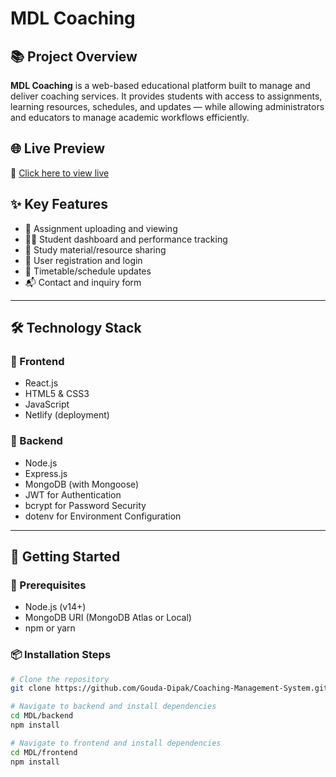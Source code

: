 # MDL Coaching

## 📚 Project Overview

**MDL Coaching** is a web-based educational platform built to manage and deliver coaching services. It provides students with access to assignments, learning resources, schedules, and updates — while allowing administrators and educators to manage academic workflows efficiently.

## 🌐 Live Preview

🔗 [Click here to view live](https://mdl-coaching.netlify.app/)

## ✨ Key Features

- 📝 Assignment uploading and viewing
- 👩‍🎓 Student dashboard and performance tracking
- 📁 Study material/resource sharing
- 🔐 User registration and login
- 📆 Timetable/schedule updates
- 📬 Contact and inquiry form

---

## 🛠️ Technology Stack

### 🔹 Frontend
- React.js
- HTML5 & CSS3
- JavaScript
- Netlify (deployment)

### 🔹 Backend
- Node.js
- Express.js
- MongoDB (with Mongoose)
- JWT for Authentication
- bcrypt for Password Security
- dotenv for Environment Configuration

---

## 🚀 Getting Started

### 🔧 Prerequisites

- Node.js (v14+)
- MongoDB URI (MongoDB Atlas or Local)
- npm or yarn

### 📦 Installation Steps

```bash
# Clone the repository
git clone https://github.com/Gouda-Dipak/Coaching-Management-System.git

# Navigate to backend and install dependencies
cd MDL/backend
npm install

# Navigate to frontend and install dependencies
cd MDL/frontend
npm install
